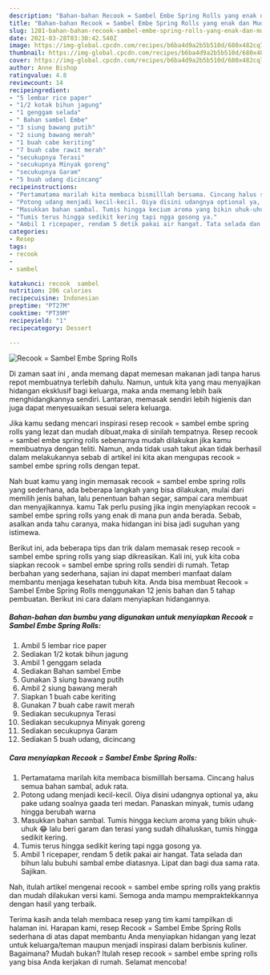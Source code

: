 ```yaml
---
description: "Bahan-bahan Recook = Sambel Embe Spring Rolls yang enak dan Mudah Dibuat"
title: "Bahan-bahan Recook = Sambel Embe Spring Rolls yang enak dan Mudah Dibuat"
slug: 1281-bahan-bahan-recook-sambel-embe-spring-rolls-yang-enak-dan-mudah-dibuat
date: 2021-03-28T03:30:42.540Z
image: https://img-global.cpcdn.com/recipes/b6ba4d9a2b5b510d/680x482cq70/recook-sambel-embe-spring-rolls-foto-resep-utama.jpg
thumbnail: https://img-global.cpcdn.com/recipes/b6ba4d9a2b5b510d/680x482cq70/recook-sambel-embe-spring-rolls-foto-resep-utama.jpg
cover: https://img-global.cpcdn.com/recipes/b6ba4d9a2b5b510d/680x482cq70/recook-sambel-embe-spring-rolls-foto-resep-utama.jpg
author: Anne Bishop
ratingvalue: 4.8
reviewcount: 14
recipeingredient:
- "5 lembar rice paper"
- "1/2 kotak bihun jagung"
- "1 genggam selada"
- " Bahan sambel Embe"
- "3 siung bawang putih"
- "2 siung bawang merah"
- "1 buah cabe keriting"
- "7 buah cabe rawit merah"
- "secukupnya Terasi"
- "secukupnya Minyak goreng"
- "secukupnya Garam"
- "5 buah udang dicincang"
recipeinstructions:
- "Pertamatama marilah kita membaca bismilllah bersama. Cincang halus semua bahan sambal, aduk rata."
- "Potong udang menjadi kecil-kecil. Oiya disini udangnya optional ya, aku pake udang soalnya gaada teri medan. Panaskan minyak, tumis udang hingga berubah warna"
- "Masukkan bahan sambal. Tumis hingga kecium aroma yang bikin uhuk-uhuk 😂 lalu beri garam dan terasi yang sudah dihaluskan, tumis hingga sedikit kering."
- "Tumis terus hingga sedikit kering tapi ngga gosong ya."
- "Ambil 1 ricepaper, rendam 5 detik pakai air hangat. Tata selada dan bihun lalu bubuhi sambal embe diatasnya. Lipat dan bagi dua sama rata. Sajikan."
categories:
- Resep
tags:
- recook
- 
- sambel

katakunci: recook  sambel 
nutrition: 206 calories
recipecuisine: Indonesian
preptime: "PT27M"
cooktime: "PT39M"
recipeyield: "1"
recipecategory: Dessert

---
```



![Recook = Sambel Embe Spring Rolls](https://img-global.cpcdn.com/recipes/b6ba4d9a2b5b510d/680x482cq70/recook-sambel-embe-spring-rolls-foto-resep-utama.jpg)

Di zaman  saat ini , anda memang dapat memesan makanan jadi tanpa harus repot membuatnya terlebih dahulu. Namun, untuk kita yang mau menyajikan hidangan eksklusif bagi keluarga, maka anda memang lebih baik menghidangkannya sendiri. Lantaran, memasak sendiri lebih higienis dan juga dapat menyesuaikan sesuai selera keluarga.

Jika kamu sedang mencari inspirasi resep recook = sambel embe spring rolls yang lezat dan mudah dibuat,maka di sinilah tempatnya. Resep recook = sambel embe spring rolls  sebenarnya mudah dilakukan jika kamu membuatnya dengan teliti. Namun, anda tidak usah takut akan tidak berhasil dalam melakukannya 
sebab di artikel ini kita akan mengupas recook = sambel embe spring rolls dengan tepat.  



Nah buat kamu yang ingin memasak recook = sambel embe spring rolls yang sederhana, ada beberapa langkah yang bisa dilakukan, mulai dari memilih jenis bahan, lalu penentuan bahan segar, sampai cara membuat dan menyajikannya. kamu Tak perlu pusing jika ingin menyiapkan recook = sambel embe spring rolls yang enak di mana pun anda berada. Sebab, asalkan anda  tahu caranya, maka hidangan ini bisa jadi suguhan yang istimewa.

Berikut ini, ada beberapa tips dan trik dalam memasak resep recook = sambel embe spring rolls yang siap dikreasikan. Kali ini, yuk kita coba siapkan recook = sambel embe spring rolls sendiri di rumah. Tetap berbahan yang sederhana, sajian ini dapat memberi manfaat dalam membantu menjaga kesehatan tubuh kita. Anda bisa membuat Recook = Sambel Embe Spring Rolls menggunakan 12 jenis bahan dan 5 tahap pembuatan. Berikut ini cara dalam menyiapkan hidangannya.

<!--inarticleads1-->

##### Bahan-bahan dan bumbu yang digunakan untuk menyiapkan Recook = Sambel Embe Spring Rolls:

1. Ambil 5 lembar rice paper
1. Sediakan 1/2 kotak bihun jagung
1. Ambil 1 genggam selada
1. Sediakan  Bahan sambel Embe
1. Gunakan 3 siung bawang putih
1. Ambil 2 siung bawang merah
1. Siapkan 1 buah cabe keriting
1. Gunakan 7 buah cabe rawit merah
1. Sediakan secukupnya Terasi
1. Sediakan secukupnya Minyak goreng
1. Sediakan secukupnya Garam
1. Sediakan 5 buah udang, dicincang




<!--inarticleads2-->

##### Cara menyiapkan Recook = Sambel Embe Spring Rolls:

1. Pertamatama marilah kita membaca bismilllah bersama. Cincang halus semua bahan sambal, aduk rata.
1. Potong udang menjadi kecil-kecil. Oiya disini udangnya optional ya, aku pake udang soalnya gaada teri medan. Panaskan minyak, tumis udang hingga berubah warna
1. Masukkan bahan sambal. Tumis hingga kecium aroma yang bikin uhuk-uhuk 😂 lalu beri garam dan terasi yang sudah dihaluskan, tumis hingga sedikit kering.
1. Tumis terus hingga sedikit kering tapi ngga gosong ya.
1. Ambil 1 ricepaper, rendam 5 detik pakai air hangat. Tata selada dan bihun lalu bubuhi sambal embe diatasnya. Lipat dan bagi dua sama rata. Sajikan.




Nah, itulah artikel mengenai  recook = sambel embe spring rolls  yang praktis dan mudah dilakukan versi kami. Semoga anda mampu mempraktekkannya dengan hasil yang terbaik. 

Terima kasih anda telah membaca resep yang tim kami tampilkan di halaman ini. Harapan kami, resep  Recook = Sambel Embe Spring Rolls sederhana di atas dapat membantu Anda menyiapkan hidangan yang lezat untuk keluarga/teman maupun menjadi inspirasi dalam berbisnis kuliner. Bagaimana? Mudah bukan? Itulah resep recook = sambel embe spring rolls yang bisa Anda kerjakan di rumah. Selamat mencoba!

